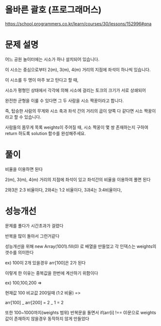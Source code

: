 # 올바른 괄호 (프로그래머스)

https://school.programmers.co.kr/learn/courses/30/lessons/152996#qna

# 문제 설명

어느 공원 놀이터에는 시소가 하나 설치되어 있습니다.

이 시소는 중심으로부터 2(m), 3(m), 4(m) 거리의 지점에 좌석이 하나씩 있습니다.

이 시소를 두 명이 마주 보고 탄다고 할 때,

시소가 평형인 상태에서 각각에 의해 시소에 걸리는 토크의 크기가 서로 상쇄되어

완전한 균형을 이룰 수 있다면 그 두 사람을 시소 짝꿍이라고 합니다.

즉, 탑승한 사람의 무게와 시소 축과 좌석 간의 거리의 곱이 양쪽 다 같다면 시소 짝꿍이라고 할 수 있습니다.

사람들의 몸무게 목록 weights이 주어질 때, 시소 짝꿍이 몇 쌍 존재하는지 구하여 return 하도록 solution 함수를 완성해주세요.

# 풀이

비율을 이용하면 된다

2(m), 3(m), 4(m) 거리의 지점에 좌석이 있고 좌석간의 비율을 이용하여 풀면 된다

2와3은 2:3 비율이다, 2와4는 1:2 비율이다, 3과4는 3:4비율이다,

# 성능개선

문제를 풀다가 시간초과가 걸렸다

반복을 많이 돌아서 그런거같다

성능개선을 위해 new Array(1001).fill(0) 로 배열을 만들었고 각 인덱스는 weights의 갯수를 의미한다

ex) 100이 2개 있을경우 arr[100]은 2가 된다

이렇게 한 이유는 중복값을 한번에 계산하기 위함이다

ex) 100,100,200 =>

현재값 100 비교값 200일때 (1:2 비율) =>

arr[100] _ arr[200] = 2 _ 1 = 2

또한 100~1000까지(weights 범위) 반복문을 돌면서 if(arr[i] !== 0)문으로 weights값이 존재하지 않을경우 동작하지 않게 만들었다
